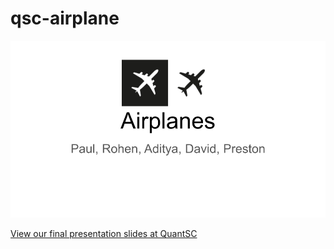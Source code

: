 # qsc-airplane

![Contributor: Adtyia, David, Rohen, Paul, Preston](cover.png)

[View our final presentation slides at QuantSC](QSC_Final_Presentation.md)
